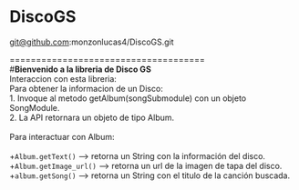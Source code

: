 # DiscoGS

git@github.com:monzonlucas4/DiscoGS.git

===================================== \
#**Bienvenido a la libreria de Disco GS** \
Interaccion con esta libreria: \
  Para obtener la informacion de un Disco: \
          1. Invoque al metodo getAlbum(songSubmodule) con un objeto SongModule. \
          2. La API retornara un objeto de tipo Album. \
\
Para interactuar con Album:\
\
+`Album.getText()` --> retorna un String con la información del disco.\
+`Album.getImage_url()` --> retorna un url de la imagen de tapa del disco.\
+`album.getSong()` --> retorna un String con el titulo de la canción buscada.
